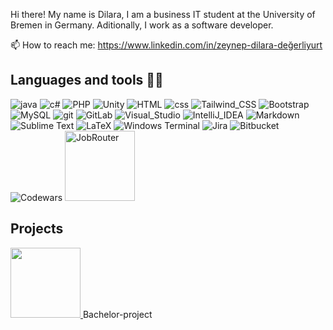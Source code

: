 Hi there! My name is Dilara, I am a business IT student at the University of Bremen in Germany. Aditionally, I work as a software developer.

📫 How to reach me: https://www.linkedin.com/in/zeynep-dilara-değerliyurt

## Languages and tools 👩‍💻

<img alt="java" src="https://img.shields.io/badge/Java-ED8B00?style=for-the-badge&logo=java&logoColor=white"> <img alt="c#" src="https://img.shields.io/badge/C%23-239120?style=for-the-badge&logo=c-sharp&logoColor=white"> <img alt="PHP" src="https://img.shields.io/badge/PHP-777BB4?style=for-the-badge&logo=php&logoColor=white"> <img alt="Unity" src="https://img.shields.io/badge/Unity-100000?style=for-the-badge&logo=unity&logoColor=white">  <img alt="HTML" src="https://img.shields.io/badge/HTML-239120?style=for-the-badge&logo=html5&logoColor=white"> <img alt="css" src="https://img.shields.io/badge/CSS-239120?&style=for-the-badge&logo=css3&logoColor=white"> <img alt="Tailwind_CSS" src="https://img.shields.io/badge/Tailwind_CSS-38B2AC?style=for-the-badge&logo=tailwind-css&logoColor=white"> <img alt="Bootstrap" src="https://img.shields.io/badge/Bootstrap-563D7C?style=for-the-badge&logo=bootstrap&logoColor=white">  <img alt="MySQL" src="https://img.shields.io/badge/MySQL-005C84?style=for-the-badge&logo=mysql&logoColor=white">
<img alt="git" src="https://img.shields.io/badge/-Git-F05032?&style=for-the-badge&logo=git&logoColor=white" /> <img alt="GitLab" src="https://img.shields.io/badge/gitlab-%23181717.svg?style=for-the-badge&logo=gitlab&logoColor=white">
<img alt="Visual_Studio" src="https://img.shields.io/badge/Visual_Studio-5C2D91?style=for-the-badge&logo=visual%20studio&logoColor=white"> <img alt="IntelliJ_IDEA" src="https://img.shields.io/badge/IntelliJ_IDEA-000000.svg?style=for-the-badge&logo=intellij-idea&logoColor=white">
<img alt="Markdown" src="https://img.shields.io/badge/Markdown-000000?style=for-the-badge&logo=markdown&logoColor=white"> <img alt="Sublime Text" src="https://img.shields.io/static/v1?style=for-the-badge&message=Sublime+Text&color=222222&logo=Sublime+Text&logoColor=FF9800&label=">
<img alt="LaTeX" src="https://img.shields.io/badge/latex-%23008080.svg?style=for-the-badge&logo=latex&logoColor=white"> <img alt="Windows Terminal" src="https://img.shields.io/badge/windows%20terminal-4D4D4D?style=for-the-badge&logo=windows%20terminal&logoColor=white"> <img alt="Jira" src="https://img.shields.io/badge/Jira-0078D6?style=for-the-badge&logo=Jira&logoColor=white"> <img alt="Bitbucket" src="https://img.shields.io/badge/Bitbucket-0747a6?style=for-the-badge&logo=bitbucket&logoColor=white"> <img alt="Codewars" src= "https://img.shields.io/badge/Codewars-B1361E?style=for-the-badge&logo=Codewars&logoColor=white"> <img alt="JobRouter" src="https://user-images.githubusercontent.com/107054085/203072610-f2f7e1fa-3621-4014-a204-28a2bd4b809b.png" style="width:7rem">
     
## Projects

<a href="https://see.uni-bremen.de/" target="_blank">
<img src="https://see.uni-bremen.de/wp-content/uploads/2021/02/see_logo-250x95.png" style="width:7rem">
</a>
 Bachelor-project
